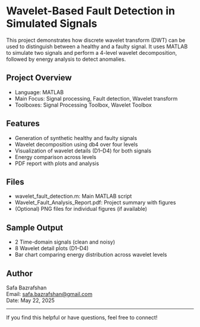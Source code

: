 # Wavelet-Based Fault Detection in Simulated Signals

This project demonstrates how discrete wavelet transform (DWT) can be used to distinguish between a healthy and a faulty signal. It uses MATLAB to simulate two signals and perform a 4-level wavelet decomposition, followed by energy analysis to detect anomalies.

## Project Overview

- Language: MATLAB  
- Main Focus: Signal processing, Fault detection, Wavelet transform  
- Toolboxes: Signal Processing Toolbox, Wavelet Toolbox  

## Features

- Generation of synthetic healthy and faulty signals
- Wavelet decomposition using db4 over four levels
- Visualization of wavelet details (D1–D4) for both signals
- Energy comparison across levels
- PDF report with plots and analysis

## Files

- wavelet_fault_detection.m: Main MATLAB script  
- Wavelet_Fault_Analysis_Report.pdf: Project summary with figures  
- (Optional) PNG files for individual figures (if available)

## Sample Output

- 2 Time-domain signals (clean and noisy)
- 8 Wavelet detail plots (D1–D4)
- Bar chart comparing energy distribution across wavelet levels


## Author

Safa Bazrafshan  
Email: safa.bazrafshan@gmail.com  
Date: May 22, 2025

---

If you find this helpful or have questions, feel free to connect!
